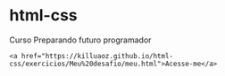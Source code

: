 # html-css
 Curso
    Preparando futuro programador

    <a href="https://killuaoz.github.io/html-css/exercicios/Meu%20desafio/meu.html">Acesse-me</a>